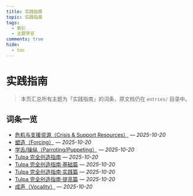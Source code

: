 ```yaml
---
title: 实践指南
topic: 实践指南
tags:
  - 索引
  - 主题导览
comments: true
hide:
  - toc
---
```


# 实践指南

> 本页汇总所有主题为「实践指南」的词条，原文档仍在 `entries/` 目录中。

## 词条一览

- [危机与支援资源（Crisis & Support Resources）](Crisis-And-Support-Resources.md) — *2025-10-20*
- [塑造（Forcing）](Forcing.md) — *2025-10-20*
- [学舌/操纵（Parroting/Puppeting）](Parroting-Puppeting.md) — *2025-10-20*
- [Tulpa 完全创造指南](Tulpa-Guide-0.md) — *2025-10-20*
- [Tulpa 完全创造指南·基础篇](Tulpa-Guide-1.md) — *2025-10-20*
- [Tulpa 完全创造指南·实践篇](Tulpa-Guide-2.md) — *2025-10-20*
- [Tulpa 完全创造指南·提高篇](Tulpa-Guide-3.md) — *2025-10-20*
- [成声（Vocality）](Vocality.md) — *2025-10-20*
